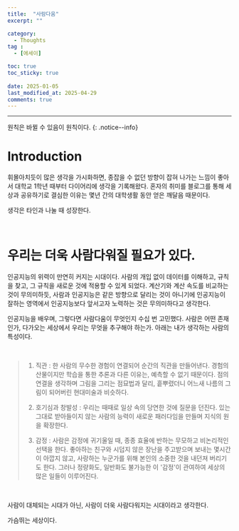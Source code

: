 ```yaml
---
title:  "사람다움" 
excerpt: ""

category:
  - Thoughts
tag :
  - [에세이]

toc: true
toc_sticky: true
 
date: 2025-01-05
last_modified_at: 2025-04-29
comments: true
---
```


---

원칙은 바뀔 수 있음이 원칙이다.
{: .notice--info}

# Introduction

휘몰아치듯이 많은 생각을 가시화하면, 종잡을 수 없던 방향이 잡혀 나가는 느낌이 좋아서 대학교 1학년 때부터 다이어리에 생각을 기록해왔다. 혼자의 취미를 블로그를 통해 세상과 공유하기로 결심한 이유는 몇년 간의 대학생활 동안 얻은 깨달음 때문이다. 

생각은 타인과 나눌 때 성장한다.

<br>

# 우리는 더욱 사람다워질 필요가 있다.

인공지능의 위력이 만연히 커지는 시대이다. 사람의 개입 없이 데이터를 이해하고, 규칙을 찾고, 그 규칙을 새로운 것에 적용할 수 있게 되었다. 계산기와 계산 속도를 비교하는 것이 무의미하듯, 사람과 인공지능은 같은 방향으로 달리는 것이 아니기에 인공지능이 잘하는 영역에서 인공지능보다 앞서고자 노력하는 것은 무의미하다고 생각한다. 

인공지능을 배우며, 그렇다면 사람다움이 무엇인지 수십 번 고민했다. 사람은 어떤 존재인가, 다가오는 세상에서 우리는 무엇을 추구해야 하는가.
아래는 내가 생각하는 사람의 특성이다.

<br>


> 1. 직관 : 한 사람의 무수한 경험이 연결되어 순간의 직관을 만들어낸다. 경험의 산물이지만 학습을 통한 추론과 다른 이유는, 예측할 수 없기 때문이다. 점의 연결을 생각하며 그림을 그리는 점묘법과 달리, 흩뿌렸더니 어느새 나름의 그림이 되어버린 현대미술과 비슷하다.
> 
> 2. 호기심과 창발성 : 우리는 때때로 일상 속의 당연한 것에 질문을 던진다. 있는 그대로 받아들이지 않는 사람의 능력이 새로운 패러다임을 만들며 지식의 원을 확장한다.
> 
> 3. 감정 : 사람은 감정에 귀기울일 때, 종종 효율에 반하는 무모하고 비논리적인 선택을 한다. 좋아하는 친구와 시덥지 않은 장난을 주고받으며 보내는 몇시간이 아깝지 않고, 사랑하는 누군가를 위해 본인의 소중한 것을 내던져 버리기도 한다. 그러나 정량화도, 일반화도 불가능한 이 '감정'이 관여하여 세상의 많은 일들이 이루어진다.
> 
<br>

사람이 대체되는 시대가 아닌, 사람이 더욱 사람다워지는 시대이라고 생각한다.

가슴뛰는 세상이다.